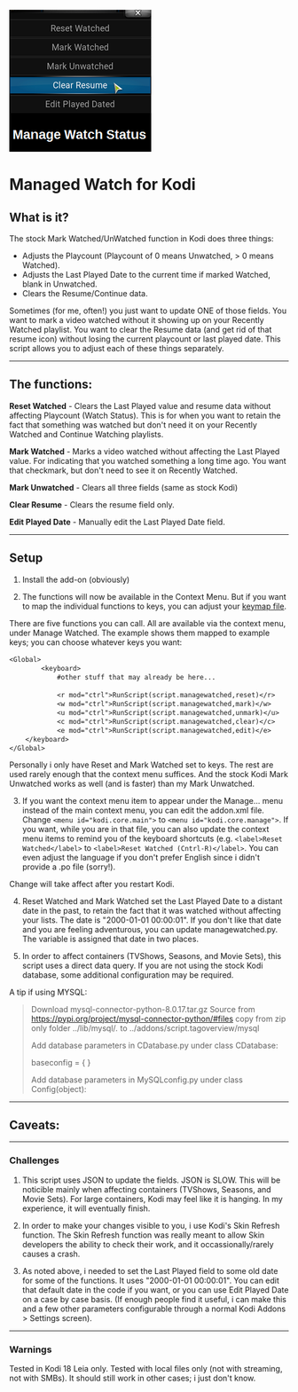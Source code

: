 ![Icon](https://github.com/fnord12/script.managewatched/blob/master/resources/icon.png)

Managed Watch for Kodi
======

## What is it?
The stock Mark Watched/UnWatched function in Kodi does three things:

* Adjusts the Playcount (Playcount of 0 means Unwatched, > 0 means Watched).
* Adjusts the Last Played Date to the current time if marked Watched, blank in Unwatched.
* Clears the Resume/Continue data.

Sometimes (for me, often!) you just want to update ONE of those fields.  You want to mark a video watched without it showing up on your Recently Watched playlist.  You want to clear the Resume data (and get rid of that resume icon) without losing the current playcount or last played date.  This script allows you to adjust each of these things separately.


---
## The functions:
__Reset Watched__ - Clears the Last Played value and resume data without affecting Playcount (Watch Status).  This is for when you want to retain the fact that something was watched but don't need it on your Recently Watched and Continue Watching playlists.

__Mark Watched__ - Marks a video watched without affecting the Last Played value.  For indicating that you watched something a long time ago.  You want that checkmark, but don't need to see it on Recently Watched.

__Mark Unwatched__ - Clears all three fields (same as stock Kodi)

__Clear Resume__ - Clears the resume field only.

__Edit Played Date__ - Manually edit the Last Played Date field.

---
## Setup

1. Install the add-on (obviously)

2. The functions will now be available in the Context Menu.  But if you want to map the individual functions to keys, you can adjust your [keymap file](https://kodi.wiki/view/Keymap#Location_of_keymaps).

There are five functions you can call. All are available via the context menu, under Manage Watched.  The example shows them mapped to example keys; you can choose whatever keys you want:

```
<Global>
        <keyboard>
			#other stuff that may already be here...
			
			<r mod="ctrl">RunScript(script.managewatched,reset)</r>
			<w mod="ctrl">RunScript(script.managewatched,mark)</w>
			<u mod="ctrl">RunScript(script.managewatched,unmark)</u>
			<c mod="ctrl">RunScript(script.managewatched,clear)</c>
			<e mod="ctrl">RunScript(script.managewatched,edit)</e>
	</keyboard>
</Global>

```

Personally i only have Reset and Mark Watched set to keys.  The rest are used rarely enough that the context menu suffices.  And the stock Kodi Mark Unwatched works as well (and is faster) than my Mark Unwatched.

3. If you want the context menu item to appear under the Manage... menu instead of the main context menu, you can edit the addon.xml file.  Change ```<menu id="kodi.core.main">``` to ```<menu id="kodi.core.manage">```.  If you want, while you are in that file, you can also update the context menu items to remind you of the keyboard shortcuts (e.g. ```<label>Reset Watched</label>``` to ```<label>Reset Watched (Cntrl-R)</label>```.  You can even adjust the language if you don't prefer English since i didn't provide a .po file (sorry!).

Change will take affect after you restart Kodi.

4. Reset Watched and Mark Watched set the Last Played Date to a distant date in the past, to retain the fact that it was watched without affecting your lists.  The date is "2000-01-01 00:00:01".  If you don't like that date and you are feeling adventurous, you can update managewatched.py.  The variable is assigned that date in two places.

5. In order to affect containers (TVShows, Seasons, and Movie Sets), this script uses a direct data query.  If you are not using the stock Kodi database, some additional configuration may be required.

A tip if using MYSQL:
>
>Download mysql-connector-python-8.0.17.tar.gz Source from 
>https://pypi.org/project/mysql-connector-python/#files
>copy from zip only folder ../lib/mysql/*.* to ../addons/script.tagoverview/mysql
>
>Add database parameters in CDatabase.py
>under
>class CDatabase:
>
>    baseconfig = {
>    }
>
>Add database parameters in MySQLconfig.py
>under
>class Config(object):

---
## Caveats:

---
### Challenges

1. This script uses JSON to update the fields.  JSON is SLOW.  This will be noticible mainly when affecting containers (TVShows, Seasons, and Movie Sets).  For large containers, Kodi may feel like it is hanging.  In my experience, it will eventually finish.

2. In order to make your changes visible to you, i use Kodi's Skin Refresh function.  The Skin Refresh function was really meant to allow Skin developers the ability to check their work, and it occassionally/rarely causes a crash.

3. As noted above, i needed to set the Last Played field to some old date for some of the functions.  It uses "2000-01-01 00:00:01".  You can edit that default date in the code if you want, or you can use Edit Played Date on a case by case basis.  (If enough people find it useful, i can make this and a few other parameters configurable through a normal Kodi Addons > Settings screen).

---
### Warnings

Tested in Kodi 18 Leia only.  Tested with local files only (not with streaming, not with SMBs).  It should still work in other cases; i just don't know.

